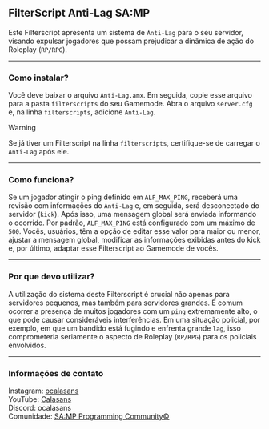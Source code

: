 ## FilterScript Anti-Lag SA:MP

Este Filterscript apresenta um sistema de `Anti-Lag` para o seu servidor, visando expulsar jogadores que possam prejudicar a dinâmica de ação do Roleplay (`RP/RPG`).

-----------------------

### Como instalar?

Você deve baixar o arquivo `Anti-Lag.amx`. Em seguida, copie esse arquivo para a pasta `filterscripts` do seu Gamemode. Abra o arquivo `server.cfg` e, na linha `filterscripts`, adicione `Anti-Lag`.

> [!Warning]
> Se já tiver um Filterscript na linha `filterscripts`, certifique-se de carregar o `Anti-Lag` após ele.

-----------------------

### Como funciona?

Se um jogador atingir o ping definido em `ALF_MAX_PING`, receberá uma revisão com informações do `Anti-Lag` e, em seguida, será desconectado do servidor (`kick`). Após isso, uma mensagem global será enviada informando o ocorrido. Por padrão, `ALF_MAX_PING` está configurado com um máximo de `500`. Vocês, usuários, têm a opção de editar esse valor para maior ou menor, ajustar a mensagem global, modificar as informações exibidas antes do kick e, por último, adaptar esse Filterscript ao Gamemode de vocês.

-----------------------

### Por que devo utilizar?

A utilização do sistema deste Filterscript é crucial não apenas para servidores pequenos, mas também para servidores grandes. É comum ocorrer a presença de muitos jogadores com um `ping` extremamente alto, o que pode causar consideráveis interferências. Em uma situação policial, por exemplo, em que um bandido está fugindo e enfrenta grande `lag`, isso comprometeria seriamente o aspecto de Roleplay (`RP/RPG`) para os policiais envolvidos.

-----------------------

### Informações de contato

Instagram: [ocalasans](https://instagram.com/ocalasans)   
YouTube: [Calasans](https://www.youtube.com/@ocalasans)   
Discord: ocalasans   
Comunidade: [SA:MP Programming Community©](https://abre.ai/samp-spc)
